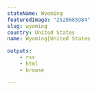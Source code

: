 ```yaml
---
stateName: Wyoming
featuredImage: "2529685984"
slug: wyoming
country: United States
name: Wyoming|United States

outputs:
    - rss
    - html
    - browse

---
```

